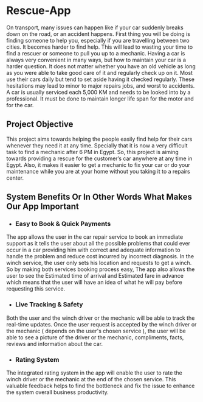 # Rescue-App

On transport, many issues can happen like if your car suddenly breaks down on the road, or an accident happens. First thing you will be doing is finding someone to help you,
especially if you are travelling between two cities. It becomes harder to find help. This will lead to wasting your time to find a rescuer or someone to pull you up to a mechanic.
Having a car is always very convenient in many ways, but how to maintain your car is a harder question. It does not matter whether you have an old vehicle as long as you were able 
to take good care of it and regularly check up on it. Most use their cars daily but tend to set aside having it checked regularly. These hesitations may lead to minor to 
major repairs jobs, and worst to accidents. A car is usually serviced each 5,000 KM and needs to be looked into by a professional. It must be done to maintain longer 
life span for the motor and for the car.

## Project Objective
This project aims towards helping the people easily find help for their cars whenever they need it at any time. Specially that it is now a very difficult task to 
find a mechanic after 6 PM in Egypt. So, this project is aiming towards providing a rescue for the customer’s car anywhere at any time in Egypt. 
Also, it makes it easier to get a mechanic to fix your car or do your maintenance while you are at your home without you taking it to a repairs center. 

## System Benefits Or In Other Words What Makes Our App Important
 
* ### Easy to Book & Quick Payments
The app allows the user in the car repair service to book an immediate support as it tells the user about all the possible problems that could ever occur in a car 
providing him with correct and adequate information to handle the problem and reduce cost incurred by incorrect diagnosis. 
In the winch service, the user only sets his location and requests to get a winch. 
So by making both services booking process easy, The app also allows the user to see the Estimated time of arrival and Estimated fare in advance 
which means that the user will have an idea of what he will pay before requesting this service. 

* ### Live Tracking & Safety
Both the user and the winch driver or the mechanic will be able to track the real-time updates. 
Once the user request is accepted by the winch driver or the mechanic ( depends on the user's chosen service ), 
the user will be able to see a picture of the driver or the mechanic, compliments, facts, reviews and information about the car.
 
* ### Rating System
The integrated rating system in the app will enable the user to rate the winch driver or the mechanic at the end of the chosen service. 
This valuable feedback helps to find the bottleneck and fix the issue to enhance the system overall business productivity. 

